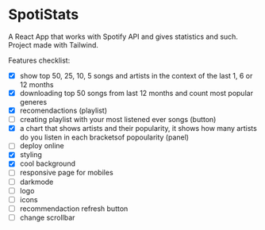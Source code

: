 # SpotiStats
A React App that works with Spotify API and gives statistics and such.
Project made with Tailwind.

Features checklist:

- [X]  show top 50, 25, 10, 5 songs and artists in the context of the last 1, 6 or 12 months
- [X]  downloading top 50 songs from last 12 months and count most popular generes
- [X]  recomendactions (playlist)
- [ ]  creating playlist with your most listened ever songs (button)
- [X]  a chart that shows artists and their popularity, it shows how many artists do you listen in each bracketsof popoularity (panel)
- [ ]  deploy online
- [X]  styling
- [X]  cool background
- [ ]  responsive page for mobiles
- [ ]  darkmode
- [ ]  logo
- [ ]  icons
- [ ]  recommendaction refresh button
- [ ]  change scrollbar
